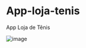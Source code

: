 # App-loja-tenis
App Loja de Tênis

![image](https://github.com/paulosergio03/App-loja-tenis/assets/77760284/ad1dc64e-4f30-4541-aa34-a5e16830c248)

